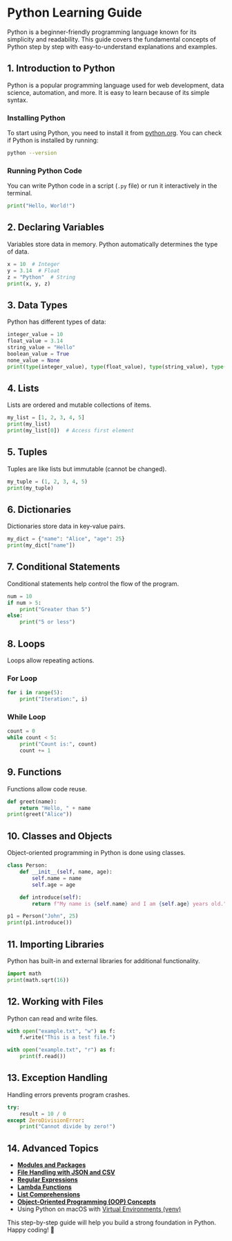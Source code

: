 # Python Learning Guide

Python is a beginner-friendly programming language known for its simplicity and readability. This guide covers the fundamental concepts of Python step by step with easy-to-understand explanations and examples.

## 1. Introduction to Python
Python is a popular programming language used for web development, data science, automation, and more. It is easy to learn because of its simple syntax.

### Installing Python
To start using Python, you need to install it from [python.org](https://www.python.org/). You can check if Python is installed by running:
```sh
python --version
```

### Running Python Code
You can write Python code in a script (`.py` file) or run it interactively in the terminal.
```python
print("Hello, World!")
```

## 2. Declaring Variables
Variables store data in memory. Python automatically determines the type of data.
```python
x = 10  # Integer
y = 3.14  # Float
z = "Python"  # String
print(x, y, z)
```

## 3. Data Types
Python has different types of data:
```python
integer_value = 10
float_value = 3.14
string_value = "Hello"
boolean_value = True
none_value = None
print(type(integer_value), type(float_value), type(string_value), type(boolean_value), type(none_value))
```

## 4. Lists
Lists are ordered and mutable collections of items.
```python
my_list = [1, 2, 3, 4, 5]
print(my_list)
print(my_list[0])  # Access first element
```

## 5. Tuples
Tuples are like lists but immutable (cannot be changed).
```python
my_tuple = (1, 2, 3, 4, 5)
print(my_tuple)
```

## 6. Dictionaries
Dictionaries store data in key-value pairs.
```python
my_dict = {"name": "Alice", "age": 25}
print(my_dict["name"])
```

## 7. Conditional Statements
Conditional statements help control the flow of the program.
```python
num = 10
if num > 5:
    print("Greater than 5")
else:
    print("5 or less")
```

## 8. Loops
Loops allow repeating actions.
### For Loop
```python
for i in range(5):
    print("Iteration:", i)
```
### While Loop
```python
count = 0
while count < 5:
    print("Count is:", count)
    count += 1
```

## 9. Functions
Functions allow code reuse.
```python
def greet(name):
    return "Hello, " + name
print(greet("Alice"))
```

## 10. Classes and Objects
Object-oriented programming in Python is done using classes.
```python
class Person:
    def __init__(self, name, age):
        self.name = name
        self.age = age

    def introduce(self):
        return f"My name is {self.name} and I am {self.age} years old."

p1 = Person("John", 25)
print(p1.introduce())
```

## 11. Importing Libraries
Python has built-in and external libraries for additional functionality.
```python
import math
print(math.sqrt(16))
```

## 12. Working with Files
Python can read and write files.
```python
with open("example.txt", "w") as f:
    f.write("This is a test file.")

with open("example.txt", "r") as f:
    print(f.read())
```

## 13. Exception Handling
Handling errors prevents program crashes.
```python
try:
    result = 10 / 0
except ZeroDivisionError:
    print("Cannot divide by zero!")
```

## 14. Advanced Topics
- **[Modules and Packages](python-modules-packages.md)**
- **[File Handling with JSON and CSV](python-file-handling.md)**
- **[Regular Expressions](python-regex.md)**
- **[Lambda Functions](python-lambda-function.md)**
- **[List Comprehensions](python-list-comprehensions.md)**
- **[Object-Oriented Programming (OOP) Concepts](python-oops.md)**
- Using Python on macOS with [Virtual Environments (venv)](python-venv-pip.md)

This step-by-step guide will help you build a strong foundation in Python. Happy coding! 🚀

